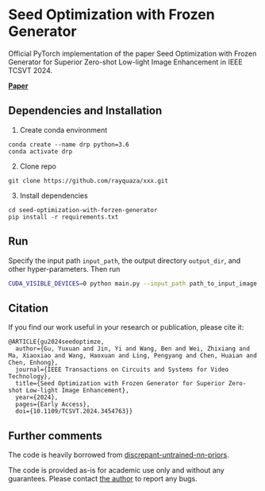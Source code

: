 # Seed Optimization with Frozen Generator

Official PyTorch implementation of the
paper Seed Optimization with Frozen Generator for Superior Zero-shot Low-light Image Enhancement in IEEE TCSVT 2024.

[**Paper**](./docs/paper.pdf)


## Dependencies and Installation


1. Create conda environment

```
conda create --name drp python=3.6
conda activate drp
```

2. Clone repo

```
git clone https://github.com/rayquaza/xxx.git
```
3. Install dependencies

```
cd seed-optimization-with-forzen-generator
pip install -r requirements.txt
```

## Run

Specify the input path ```input_path```, the output directory ```output_dir```, and other hyper-parameters. Then run

```bash
CUDA_VISIBLE_DEVICES=0 python main.py --input_path path_to_input_image.png --output_dir path_to_output_dir
```

## Citation

If you find our work useful in your research or publication, please cite it:

```
@ARTICLE{gu2024seedoptimze,
  author={Gu, Yuxuan and Jin, Yi and Wang, Ben and Wei, Zhixiang and Ma, Xiaoxiao and Wang, Haoxuan and Ling, Pengyang and Chen, Huaian and Chen, Enhong},
  journal={IEEE Transactions on Circuits and Systems for Video Technology}, 
  title={Seed Optimization with Frozen Generator for Superior Zero-shot Low-light Image Enhancement}, 
  year={2024},
  pages={Early Access},
  doi={10.1109/TCSVT.2024.3454763}}
```

## Further comments

The code is heavily borrowed from [discrepant-untrained-nn-priors](https://github.com/sherrycattt/discrepant-untrained-nn-priors).

The code is provided as-is for academic use only and without any guarantees. Please
contact [the author](mailto:x01914176@gmail.com) to report any bugs. 
